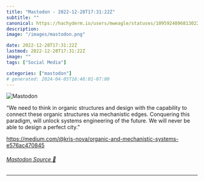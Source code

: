 ```yaml
---
title: "Mastodon - 2022-12-28T17:31:22Z"
subtitle: ""
canonical: https://hachyderm.io/users/mweagle/statuses/109592489681302295
description:
image: "/images/mastodon.png"

date: 2022-12-28T17:31:22Z
lastmod: 2022-12-28T17:31:22Z
image: ""
tags: ["Social Media"]

categories: ["mastodon"]
# generated: 2024-04-05T16:46:01-07:00
---
```

![Mastodon](/images/mastodon.png)

<p>“We need to think in organic structures and design with the capability to connect these organic structures via mechanistic edges. Conquering this paradigm, will unlock systems engineering of the future. We will never be able to design a perfect city.”</p><p><a href="https://medium.com/@kris-nova/organic-and-mechanistic-systems-e576ac470845" target="_blank" rel="nofollow noopener noreferrer" translate="no"><span class="invisible">https://</span><span class="ellipsis">medium.com/@kris-nova/organic-</span><span class="invisible">and-mechanistic-systems-e576ac470845</span></a></p>


###### [Mastodon Source 🐘](https://hachyderm.io/@mweagle/109592489681302295)

___
